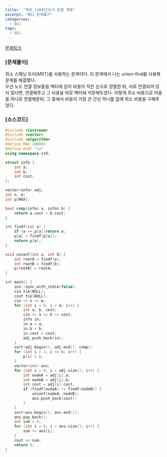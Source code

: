 ```yaml
---
title:  "백준_[1647]도시 분할 계획"
excerpt: "BOJ 문제풀기"
categories:
  - BOJ
tags:
  - BOJ
---
```

[문제링크](https://www.acmicpc.net/problem/1647)
### [문제풀이]
최소 스패닝 트리(MST)를 사용하는 문제이다. 이 문제에서 나는 union-find를 사용해 문제를 해결했다.  
우선 노드 연결 정보들을 벡터에 담아 비용이 작은 순으로 정렬한 뒤, 서로 연결되어 있지 않다면, 연결해주고 그 비용을 따로 벡터에 저장해두었다. 
이렇게 최소 비용으로 마을을 하나로 연결해준뒤, 그 중에서 비용이 가장 큰 간선 하나를 없애 최소 비용을 구해주었다.  

### [소스코드]
~~~cpp
#include <iostream>
#include <vector>
#include <algorithm>
#define MAX 100001
#define endl "\n"
using namespace std;

struct info {
	int a;
	int b;
	int cost;
};

vector<info> adj;
int n, m;
int p[MAX];

bool comp(info& a, info& b) {
	return a.cost < b.cost;
}

int findf(int a) {
	if (a == p[a])return a;
	p[a] = findf(p[a]);
	return p[a];
}

void unionf(int a, int b) {
	int rootA = findf(a);
	int rootB = findf(b);
	p[rootB] = rootA;
}

int main() {
	ios::sync_with_stdio(false);
	cin.tie(NULL);
	cout.tie(NULL);
	cin >> n >> m;
	for (int i = 0; i < m; i++) {
		int a, b, cost;
		cin >> a >> b >> cost;
		info in;
		in.a = a;
		in.b = b;
		in.cost = cost;
		adj.push_back(in);
	}
	sort(adj.begin(), adj.end(), comp);
	for (int i = 1; i <= n; i++) {
		p[i] = i;
	}
	vector<int> ans;
	for (int i = 0; i < adj.size(); i++) {
		int nodeA = adj[i].a;
		int nodeB = adj[i].b;
		int cost = adj[i].cost;
		if (findf(nodeA) != findf(nodeB)) {
			unionf(nodeA, nodeB);
			ans.push_back(cost);
		}
	}
	sort(ans.begin(), ans.end());
	ans.pop_back();
	int sum = 0;
	for (int i = 0; i < ans.size(); i++) {
		sum += ans[i];
	}
	cout << sum;
	return 0;
}
~~~